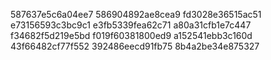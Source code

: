 587637e5c6a04ee7
586904892ae8cea9
fd3028e36515ac51
e73156593c3bc9c1
e3fb5339fea62c71
a80a31cfb1e7c447
f34682f5d219e5bd
f019f60381800ed9
a152541ebb3c160d
43f66482cf77f552
392486eecd91fb75
8b4a2be34e875327
